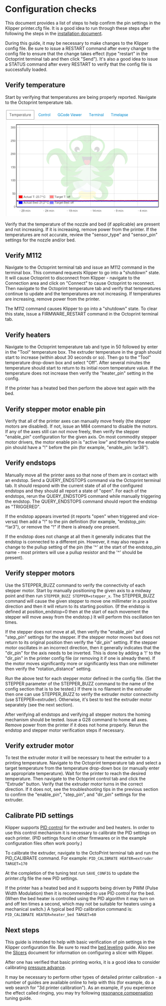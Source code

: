# Configuration checks

This document provides a list of steps to help confirm the pin settings in the
Klipper printer.cfg file. It is a good idea to run through these steps after
following the steps in the [installation document](Installation.md).

During this guide, it may be necessary to make changes to the Klipper config
file. Be sure to issue a RESTART command after every change to the config file
to ensure that the change takes effect (type "restart" in the Octoprint terminal
tab and then click "Send"). It's also a good idea to issue a STATUS command
after every RESTART to verify that the config file is successfully loaded.

## Verify temperature

Start by verifying that temperatures are being properly reported. Navigate to
the Octoprint temperature tab.

![octoprint-temperature](img/octoprint-temperature.png)

Verify that the temperature of the nozzle and bed (if applicable) are present
and not increasing. If it is increasing, remove power from the printer. If the
temperatures are not accurate, review the "sensor_type" and "sensor_pin"
settings for the nozzle and/or bed.

## Verify M112

Navigate to the Octoprint terminal tab and issue an M112 command in the terminal
box. This command requests Klipper to go into a "shutdown" state. It will cause
Octoprint to disconnect from Klipper - navigate to the Connection area and click
on "Connect" to cause Octoprint to reconnect. Then navigate to the Octoprint
temperature tab and verify that temperatures continue to update and the
temperatures are not increasing. If temperatures are increasing, remove power
from the printer.

The M112 command causes Klipper to go into a "shutdown" state. To clear this
state, issue a FIRMWARE_RESTART command in the Octoprint terminal tab.

## Verify heaters

Navigate to the Octoprint temperature tab and type in 50 followed by enter in
the "Tool" temperature box. The extruder temperature in the graph should start
to increase (within about 30 seconds or so). Then go to the "Tool" temperature
drop-down box and select "Off". After several minutes the temperature should
start to return to its initial room temperature value. If the temperature does
not increase then verify the "heater_pin" setting in the config.

If the printer has a heated bed then perform the above test again with the bed.

## Verify stepper motor enable pin

Verify that all of the printer axes can manually move freely (the stepper motors
are disabled). If not, issue an M84 command to disable the motors. If any of the
axes still can not move freely, then verify the stepper "enable_pin"
configuration for the given axis. On most commodity stepper motor drivers, the
motor enable pin is "active low" and therefore the enable pin should have a "!"
before the pin (for example, "enable_pin: !ar38").

## Verify endstops

Manually move all the printer axes so that none of them are in contact with an
endstop. Send a QUERY_ENDSTOPS command via the Octoprint terminal tab. It should
respond with the current state of all of the configured endstops and they should
all report a state of "open". For each of the endstops, rerun the QUERY_ENDSTOPS
command while manually triggering the endstop. The QUERY_ENDSTOPS command should
report the endstop as "TRIGGERED".

If the endstop appears inverted (it reports "open" when triggered and
vice-versa) then add a "!" to the pin definition (for example, "endstop_pin:
^!ar3"), or remove the "!" if there is already one present.

If the endstop does not change at all then it generally indicates that the
endstop is connected to a different pin. However, it may also require a change
to the pullup setting of the pin (the '^' at the start of the endstop_pin name -
most printers will use a pullup resistor and the '^' should be present).

## Verify stepper motors

Use the STEPPER_BUZZ command to verify the connectivity of each stepper motor.
Start by manually positioning the given axis to a midway point and then run
`STEPPER_BUZZ STEPPER=stepper_x`. The STEPPER_BUZZ command will cause the given
stepper to move one millimeter in a positive direction and then it will return
to its starting position. (If the endstop is defined at position_endstop=0 then
at the start of each movement the stepper will move away from the endstop.) It
will perform this oscillation ten times.

If the stepper does not move at all, then verify the "enable_pin" and "step_pin"
settings for the stepper. If the stepper motor moves but does not return to its
original position then verify the "dir_pin" setting. If the stepper motor
oscillates in an incorrect direction, then it generally indicates that the
"dir_pin" for the axis needs to be inverted. This is done by adding a '!' to the
"dir_pin" in the printer config file (or removing it if one is already there).
If the motor moves significantly more or significantly less than one millimeter
then verify the "rotation_distance" setting.

Run the above test for each stepper motor defined in the config file. (Set the
STEPPER parameter of the STEPPER_BUZZ command to the name of the config section
that is to be tested.) If there is no filament in the extruder then one can use
STEPPER_BUZZ to verify the extruder motor connectivity (use STEPPER=extruder).
Otherwise, it's best to test the extruder motor separately (see the next
section).

After verifying all endstops and verifying all stepper motors the homing
mechanism should be tested. Issue a G28 command to home all axes. Remove power
from the printer if it does not home properly. Rerun the endstop and stepper
motor verification steps if necessary.

## Verify extruder motor

To test the extruder motor it will be necessary to heat the extruder to a
printing temperature. Navigate to the Octoprint temperature tab and select a
target temperature from the temperature drop-down box (or manually enter an
appropriate temperature). Wait for the printer to reach the desired temperature.
Then navigate to the Octoprint control tab and click the "Extrude" button.
Verify that the extruder motor turns in the correct direction. If it does not,
see the troubleshooting tips in the previous section to confirm the
"enable_pin", "step_pin", and "dir_pin" settings for the extruder.

## Calibrate PID settings

Klipper supports [PID control](https://en.wikipedia.org/wiki/PID_controller) for
the extruder and bed heaters. In order to use this control mechanism it is
necessary to calibrate the PID settings on each printer. (PID settings found in
other firmwares or in the example configuration files often work poorly.)

To calibrate the extruder, navigate to the OctoPrint terminal tab and run the
PID_CALIBRATE command. For example: `PID_CALIBRATE HEATER=extruder TARGET=170`

At the completion of the tuning test run `SAVE_CONFIG` to update the printer.cfg
file the new PID settings.

If the printer has a heated bed and it supports being driven by PWM (Pulse Width
Modulation) then it is recommended to use PID control for the bed. (When the bed
heater is controlled using the PID algorithm it may turn on and off ten times a
second, which may not be suitable for heaters using a mechanical switch.) A
typical bed PID calibration command is:
`PID_CALIBRATE HEATER=heater_bed TARGET=60`

## Next steps

This guide is intended to help with basic verification of pin settings in the
Klipper configuration file. Be sure to read the [bed leveling](Bed_Level.md)
guide. Also see the [Slicers](Slicers.md) document for information on
configuring a slicer with Klipper.

After one has verified that basic printing works, it is a good idea to consider
calibrating [pressure advance](Pressure_Advance.md).

It may be necessary to perform other types of detailed printer calibration - a
number of guides are available online to help with this (for example, do a web
search for "3d printer calibration"). As an example, if you experience the
effect called ringing, you may try following
[resonance compensation](Resonance_Compensation.md) tuning guide.
